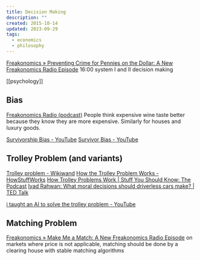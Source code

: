 ```yaml
---
title: Decision Making
description: ""
created: 2015-10-14
updated: 2023-09-29
tags:
  - economics
  - philosophy
---
```


[Freakonomics » Preventing Crime for Pennies on the Dollar: A New Freakonomics Radio Episode](http://freakonomics.com/2015/09/10/preventing-crime-for-pennies-on-the-dollar/)
16:00 system I and II decision making

[[psychology]]

## Bias

[Freakonomics Radio (podcast)](https://player.fm/series/freakonomics-radio)
People think expensive wine taste better because they know they are more expensive. Similarly for houses and luxury goods.

[Survivorship Bias - YouTube](https://www.youtube.com/watch?v=P9WFpVsRtQg)
[Survivor Bias - YouTube](https://www.youtube.com/watch?v=_Qd3erAPI9w)

## Trolley Problem (and variants)

[Trolley problem - Wikiwand](http://www.wikiwand.com/en/Trolley_problem)
[How the Trolley Problem Works - HowStuffWorks](http://people.howstuffworks.com/trolley-problem.htm)
[How Trolley Problems Work | Stuff You Should Know: The Podcast](http://www.stuffyoushouldknow.com/podcasts/how-trolley-problems-work/)
[Iyad Rahwan: What moral decisions should driverless cars make? | TED Talk](https://www.ted.com/talks/iyad_rahwan_what_moral_decisions_should_driverless_cars_make/transcript?language=en)

[i taught an AI to solve the trolley problem - YouTube](https://www.youtube.com/watch?v=181Nj060xMQ)

## Matching Problem

[Freakonomics » Make Me a Match: A New Freakonomics Radio Episode](http://freakonomics.com/2015/06/17/make-me-a-match-a-new-freakonomics-radio-episode/)
on markets where price is not applicable, matching should be done by a clearing house with stable matching algorithms
